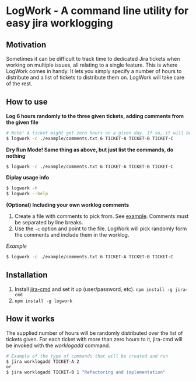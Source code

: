 # LogWork - A command line utility for easy jira worklogging

## Motivation
Sometimes it can be difficult to track time to dedicated Jira tickets when working on multiple issues, 
all relating to a single feature. This is where LogWork comes in handy. It lets you simply specify a 
number of hours to distribute and a list of tickets to distribute them on. LogWork will take care of the rest.

## How to use

__Log 6 hours randomly to the three given tickets, adding comments from the given file__
```bash
# Note! A ticket might get zero hours on a given day. If so, it will be ignored and not logged to jira.
$ logwork -c ./example/comments.txt 6 TICKET-A TICKET-B TICKET-C  
```
__Dry Run Mode! Same thing as above, but just list the commands, do nothing__
```bash
$ logwork -c ./example/comments.txt 6 TICKET-A TICKET-B TICKET-C
```

__Diplay usage info__
```bash
$ logwork -h 
$ logwork --help
```

__(Optional) Including your own worklog comments__
1. Create a file with comments to pick from. See [example](./example/comments.txt). Comments must be separated by line breaks.
2. Use the ```-c``` option and point to the file. LogWork will pick randomly form the comments and include them in the worklog.

_Example_
```bash
$ logwork -c ./example/comments.txt 6 TICKET-A TICKET-B TICKET-C
```


## Installation

1. Install [jira-cmd](https://github.com/germanrcuriel/jira-cmd#readme) and set it up (user/password, etc). ```npm install -g jira-cmd```
2. ```npm install -g logwork```


## How it works
The supplied number of hours will be randomly distributed over the list of tickets given. For each ticket with 
more than zero hours to it, jira-cmd will be invoked with the _worklogadd_ command.

```bash
# Example of the type of commands that will be created and run
$ jira worklogadd TICKET-A 2
or
$ jira worklogadd TICKET-B 1 "Refactoring and implementation"
```

